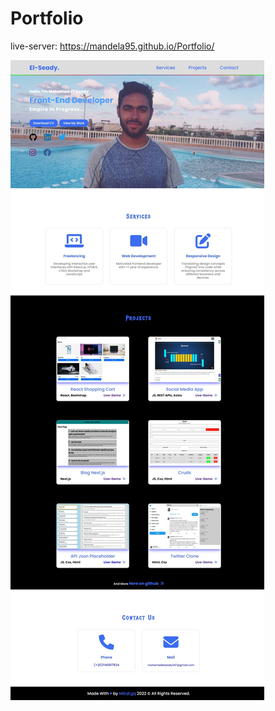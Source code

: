 # Portfolio
live-server: https://mandela95.github.io/Portfolio/

![Portfolio(portfolio)](https://raw.githubusercontent.com/Mandela95/Portfolio/main/Images/portfolio.jpg)
